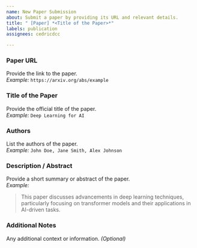 ```yaml
---
name: New Paper Submission
about: Submit a paper by providing its URL and relevant details.
title: " [Paper] *<Title of the Paper>*"
labels: publication
assignees: cedricdcc

---
```


### Paper URL  
Provide the link to the paper.  
*Example:* `https://arxiv.org/abs/example`  

### Title of the Paper  
Provide the official title of the paper.  
*Example:* `Deep Learning for AI`  

### Authors  
List the authors of the paper.  
*Example:* `John Doe, Jane Smith, Alex Johnson`  

### Description / Abstract  
Provide a short summary or abstract of the paper.  
*Example:*  
> This paper discusses advancements in deep learning techniques, particularly focusing on transformer models and their applications in AI-driven tasks.  

### Additional Notes  
Any additional context or information. *(Optional)*
